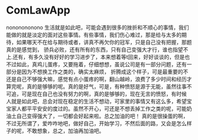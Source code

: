 # ComLawApp
nononononono
生活就是如此吧，可能会遇到很多的挫折和不顺心的事情，我们能做的就是淡定的面对这些事情。有些事情，我们伤心难过，那是给与太多的期待，如果哪天不在给与期待或者，讲真不再欠你的冠军，只是自己没有把握，那题真的是感觉到，
骄兵必败，还有所有的东西，只有自己变强大才行，谁也指望不上.还有，有多久没有好好的学习进步了，本来想着等t回来，好好谈谈的，但是也不过如此，真鸡儿蛋疼，又要拖着，仔细想想，虽说公司是有一部分问题，还有一部分是因为不想换工作之类的，确实太麻烦，
折腾成这个样子，可是最重要的不还是自己不够强大嘛，感觉有点小蛋疼的啊，翻山越岭，浪费了多少时间和经历才算完呢，真的是够够的呢。真的是好气，可是，有种愤怒是源于无能，虽然往事不可追，可是现在自己也没有努力的啊，真的是够够的，现在无言的愤怒，有时候
人就是如此吧，总会对现在稳定的生活不想动，可家里的事情又有这么多，希望宝宝家人都平平安安的度过的。虽然不开心，可还是不想丢掉工作之类的呢，可能奶油土自己变得强大了，一切都会好起来啦。总之加油的吧！
真的是很操蛋的啊，不过无所谓了，爱咋咋地吧，做好自己，开始学习，不然后面的路，又会是怎么样子的呢，不敢想象，总之，加油再加油吧。
